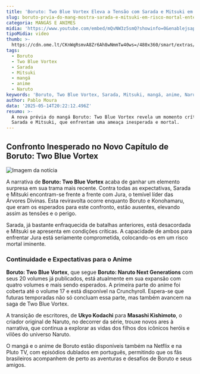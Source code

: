 ```yaml
---
title: 'Boruto: Two Blue Vortex Eleva a Tensão com Sarada e Mitsuki em Perigo Mortal'
slug: boruto-prvia-do-mang-mostra-sarada-e-mitsuki-em-risco-mortal-entenda
categoria: MANGÁS E ANIMES
midia: 'https://www.youtube.com/embed/mQvNW3z5smQ?showinfo=0&enablejsapi=1'
tipoMidia: video
thumb: >-
  https://cdn.ome.lt/CKnWqRsmvA8Zr6Ah8wNmmTw40ws=/480x360/smart/extras/conteudos/Captura_de_tela_2025-05-14_161920.png
tags:
  - Boruto
  - Two Blue Vortex
  - Sarada
  - Mitsuki
  - mangá
  - anime
  - Naruto
keywords: 'Boruto, Two Blue Vortex, Sarada, Mitsuki, mangá, anime, Naruto'
author: Pablo Moura
data: '2025-05-14T20:22:12.496Z'
resumo: >-
  A nova prévia do mangá Boruto: Two Blue Vortex revela um momento crítico para
  Sarada e Mitsuki, que enfrentam uma ameaça inesperada e mortal.
---
```


## Confronto Inesperado no Novo Capítulo de Boruto: Two Blue Vortex

![Imagem da notícia](https://cdn.ome.lt/1pEejsgVF9Xx_F7f4mztDMWTXtA=/fit-in/837x500/smart/uploads/conteudo/fotos/00_MrCWbha.jpg)

A narrativa de **Boruto: Two Blue Vortex** acaba de ganhar um elemento surpresa em sua trama mais recente. Contra todas as expectativas, Sarada e Mitsuki encontram-se frente a frente com Jura, o temível líder das Árvores Divinas. Esta reviravolta ocorre enquanto Boruto e Konohamaru, que eram os esperados para este confronto, estão ausentes, elevando assim as tensões e o perigo.

Sarada, já bastante enfraquecida de batalhas anteriores, está desacordada e Mitsuki se apresenta em condições críticas. A capacidade de ambos para enfrentar Jura está seriamente comprometida, colocando-os em um risco mortal iminente.

### Continuidade e Expectativas para o Anime

**Boruto: Two Blue Vortex**, que segue **Boruto: Naruto Next Generations** com seus 20 volumes já publicados, está atualmente em sua expansão com quatro volumes e mais sendo esperados. A primeira parte do anime foi coberta até o volume 17 e está disponível na Crunchyroll. Espera-se que futuras temporadas não só concluam essa parte, mas também avancem na saga de Two Blue Vortex.

A transição de escritores, de **Ukyo Kodachi** para **Masashi Kishimoto**, o criador original de Naruto, no decorrer da série, trouxe novos ares à narrativa, que continua a explorar as vidas dos filhos dos icônicos heróis e vilões do universo Naruto.

O mangá e o anime de Boruto estão disponíveis também na Netflix e na Pluto TV, com episódios dublados em português, permitindo que os fãs brasileiros acompanhem de perto as aventuras e desafios de Boruto e seus amigos.
